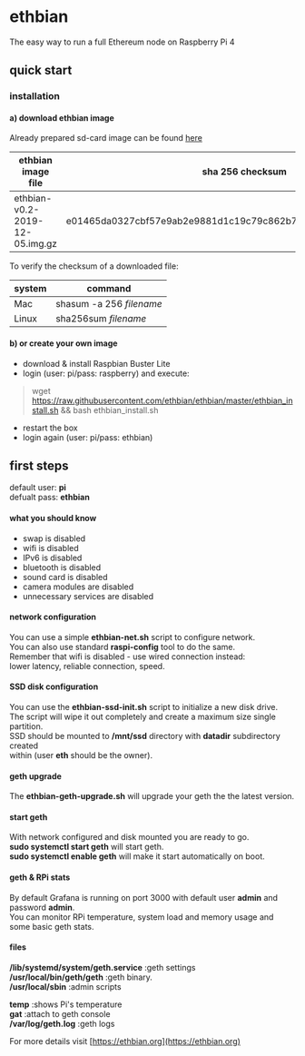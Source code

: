 # ethbian

The easy way to run a full Ethereum node on Raspberry Pi 4

## quick start

### installation

#### a) download ethbian image

Already prepared sd-card image can be found [here](https://ethbian.org/downloads/ethbian-v0.2-2019-12-05.img.gz)

| ethbian image file             | sha 256 checksum                                                 |
| ------------------------------ | ---------------------------------------------------------------- |
| ethbian-v0.2-2019-12-05.img.gz | e01465da0327cbf57e9ab2e9881d1c19c79c862b791c9d7d2bdb2bc85ff8b99c |

To verify the checksum of a downloaded file:

| system | command                  |
| ------ | ------------------------ |
| Mac    | shasum -a 256 _filename_ |
| Linux  | sha256sum _filename_     |

#### b) or create your own image

- download & install Raspbian Buster Lite
- login (user: pi/pass: raspberry) and execute:

> wget https://raw.githubusercontent.com/ethbian/ethbian/master/ethbian_install.sh && bash ethbian_install.sh

- restart the box
- login again (user: pi/pass: ethbian)

## first steps

default user: **pi**  
defualt pass: **ethbian**

#### what you should know

- swap is disabled
- wifi is disabled
- IPv6 is disabled
- bluetooth is disabled
- sound card is disabled
- camera modules are disabled
- unnecessary services are disabled

#### network configuration

You can use a simple **ethbian-net.sh** script to configure network.  
You can also use standard **raspi-config** tool to do the same.  
Remember that wifi is disabled - use wired connection instead:  
lower latency, reliable connection, speed.

#### SSD disk configuration

You can use the **ethbian-ssd-init.sh** script to initialize a new disk drive.  
The script will wipe it out completely and create a maximum size single partition.  
SSD should be mounted to **/mnt/ssd** directory with **datadir** subdirectory created  
within (user **eth** should be the owner).

#### geth upgrade

The **ethbian-geth-upgrade.sh** will upgrade your geth the the latest version.

#### start geth

With network configured and disk mounted you are ready to go.  
**sudo systemctl start geth** will start geth.  
**sudo systemctl enable geth** will make it start automatically on boot.

#### geth & RPi stats

By default Grafana is running on port 3000 with default user **admin** and password **admin**.  
You can monitor RPi temperature, system load and memory usage and some basic geth stats.

#### files

**/lib/systemd/system/geth.service** :geth settings  
**/usr/local/bin/geth/geth** :geth binary.  
**/usr/local/sbin** :admin scripts

**temp** :shows Pi's temperature  
**gat** :attach to geth console  
**/var/log/geth.log** :geth logs

For more details visit [https://ethbian.org](https://ethbian.org)
